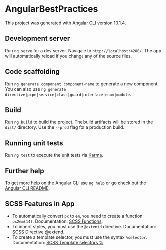 # AngularBestPractices

This project was generated with [Angular CLI](https://github.com/angular/angular-cli) version 10.1.4.

## Development server

Run `ng serve` for a dev server. Navigate to `http://localhost:4200/`. The app will automatically reload if you change any of the source files.

## Code scaffolding

Run `ng generate component component-name` to generate a new component. You can also use `ng generate directive|pipe|service|class|guard|interface|enum|module`.

## Build

Run `ng build` to build the project. The build artifacts will be stored in the `dist/` directory. Use the `--prod` flag for a production build.

## Running unit tests

Run `ng test` to execute the unit tests via [Karma](https://karma-runner.github.io).

## Further help

To get more help on the Angular CLI use `ng help` or go check out the [Angular CLI README](https://github.com/angular/angular-cli/blob/master/README.md).

## SCSS Features in App
- To automatically convert `px` to `em`, you need to create a function `px2em(14)`. Documentation: [SCSS Functions](https://css-tricks.com/snippets/sass/px-to-em-functions/).
- To inherit styles, you must use the `@extentd` directive. Documentation: [SCSS Directive @extend](https://sass-scss.ru/documentation/pravila_i_direktivi/kak_eto_rabotaet/).
- To create a template selector, you must use the syntax `%selector`. Documentation: [SCSS Template selectors %](https://sass-scss.ru/documentation/rasshirenie_css/shablonnie_selektori/).
